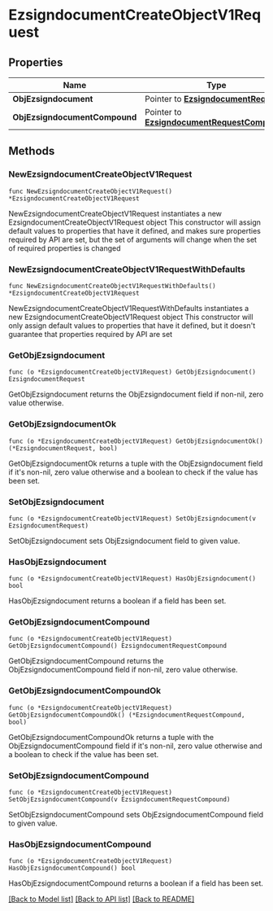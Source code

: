 # EzsigndocumentCreateObjectV1Request

## Properties

Name | Type | Description | Notes
------------ | ------------- | ------------- | -------------
**ObjEzsigndocument** | Pointer to [**EzsigndocumentRequest**](EzsigndocumentRequest.md) |  | [optional] 
**ObjEzsigndocumentCompound** | Pointer to [**EzsigndocumentRequestCompound**](EzsigndocumentRequestCompound.md) |  | [optional] 

## Methods

### NewEzsigndocumentCreateObjectV1Request

`func NewEzsigndocumentCreateObjectV1Request() *EzsigndocumentCreateObjectV1Request`

NewEzsigndocumentCreateObjectV1Request instantiates a new EzsigndocumentCreateObjectV1Request object
This constructor will assign default values to properties that have it defined,
and makes sure properties required by API are set, but the set of arguments
will change when the set of required properties is changed

### NewEzsigndocumentCreateObjectV1RequestWithDefaults

`func NewEzsigndocumentCreateObjectV1RequestWithDefaults() *EzsigndocumentCreateObjectV1Request`

NewEzsigndocumentCreateObjectV1RequestWithDefaults instantiates a new EzsigndocumentCreateObjectV1Request object
This constructor will only assign default values to properties that have it defined,
but it doesn't guarantee that properties required by API are set

### GetObjEzsigndocument

`func (o *EzsigndocumentCreateObjectV1Request) GetObjEzsigndocument() EzsigndocumentRequest`

GetObjEzsigndocument returns the ObjEzsigndocument field if non-nil, zero value otherwise.

### GetObjEzsigndocumentOk

`func (o *EzsigndocumentCreateObjectV1Request) GetObjEzsigndocumentOk() (*EzsigndocumentRequest, bool)`

GetObjEzsigndocumentOk returns a tuple with the ObjEzsigndocument field if it's non-nil, zero value otherwise
and a boolean to check if the value has been set.

### SetObjEzsigndocument

`func (o *EzsigndocumentCreateObjectV1Request) SetObjEzsigndocument(v EzsigndocumentRequest)`

SetObjEzsigndocument sets ObjEzsigndocument field to given value.

### HasObjEzsigndocument

`func (o *EzsigndocumentCreateObjectV1Request) HasObjEzsigndocument() bool`

HasObjEzsigndocument returns a boolean if a field has been set.

### GetObjEzsigndocumentCompound

`func (o *EzsigndocumentCreateObjectV1Request) GetObjEzsigndocumentCompound() EzsigndocumentRequestCompound`

GetObjEzsigndocumentCompound returns the ObjEzsigndocumentCompound field if non-nil, zero value otherwise.

### GetObjEzsigndocumentCompoundOk

`func (o *EzsigndocumentCreateObjectV1Request) GetObjEzsigndocumentCompoundOk() (*EzsigndocumentRequestCompound, bool)`

GetObjEzsigndocumentCompoundOk returns a tuple with the ObjEzsigndocumentCompound field if it's non-nil, zero value otherwise
and a boolean to check if the value has been set.

### SetObjEzsigndocumentCompound

`func (o *EzsigndocumentCreateObjectV1Request) SetObjEzsigndocumentCompound(v EzsigndocumentRequestCompound)`

SetObjEzsigndocumentCompound sets ObjEzsigndocumentCompound field to given value.

### HasObjEzsigndocumentCompound

`func (o *EzsigndocumentCreateObjectV1Request) HasObjEzsigndocumentCompound() bool`

HasObjEzsigndocumentCompound returns a boolean if a field has been set.


[[Back to Model list]](../README.md#documentation-for-models) [[Back to API list]](../README.md#documentation-for-api-endpoints) [[Back to README]](../README.md)


